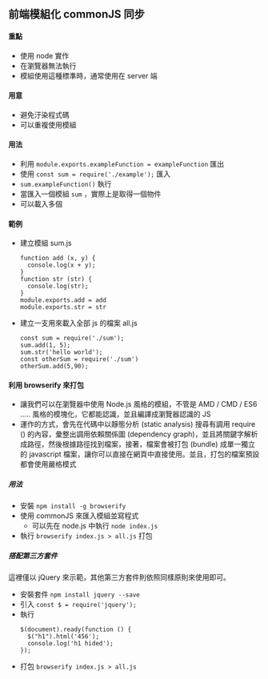 ## 前端模組化 commonJS 同步
#### 重點
  * 使用 node 實作
  * 在瀏覽器無法執行
  * 模組使用這種標準時，通常使用在 server 端
#### 用意
  * 避免汙染程式碼
  * 可以重複使用模組
#### 用法
  * 利用 `module.exports.exampleFunction = exampleFunction` 匯出
  * 使用 `const sum = require('./example');` 匯入
  * `sum.exampleFunction()` 執行
  * 當匯入一個模組 `sum` ，實際上是取得一個物件
  * 可以載入多個
#### 範例
  * 建立模組 sum.js
    ```
    function add (x, y) {
      console.log(x + y);
    }
    function str (str) {
      console.log(str);
    }
    module.exports.add = add
    module.exports.str = str
    ```
  * 建立一支用來載入全部 js 的檔案 all.js
    ```
    const sum = require('./sum');
    sum.add(1, 5);
    sum.str('hello world');
    const otherSum = require('./sum')
    otherSum.add(5,90);
    ```
#### 利用 browserify 來打包
  * 讓我們可以在瀏覽器中使用 Node.js 風格的模組，不管是 AMD / CMD / ES6 ..... 風格的模塊化，它都能認識，並且編譯成瀏覽器認識的 JS
  * 運作的方式，會先在代碼中以靜態分析 (static analysis) 搜尋有調用 require () 的內容，彙整出調用依賴關係圖 (dependency graph)，並且將關鍵字解析成路徑，然後根據路徑找到檔案，接著，檔案會被打包 (bundle) 成單一獨立的 javascript 檔案，讓你可以直接在網頁中直接使用。並且，打包的檔案預設都會使用嚴格模式
  ##### 用法
  * 安裝 `npm install -g browserify`
  * 使用 commonJS 來匯入模組並寫程式
    * 可以先在 node.js 中執行 `node index.js`
  * 執行 `browserify index.js > all.js` 打包
 ##### 搭配第三方套件
 這裡僅以 jQuery 來示範，其他第三方套件則依照同樣原則來使用即可。
  * 安裝套件 `npm install jquery --save`
  * 引入 `const $ = require('jquery');`
  * 執行
    ```
    $(document).ready(function () {
      $("h1").html('456');
      console.log('h1 hided');
    });
    ```
  * 打包 `browserify index.js > all.js`